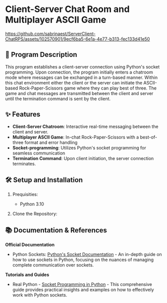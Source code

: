 # Client-Server Chat Room and Multiplayer ASCII Game

https://github.com/sabrinaest/ServerClient-ChatRPS/assets/102570901/9ecf6ba5-6e1a-4e77-b313-fec133d41e50

## 📝 Program Description

This program establishes a client-server connection using Python's socket programming. Upon connection, the program initially enters a chatroom mode where messages can be exchanged in a turn-based manner. Within this chat environment either the client or the server can initiate the ASCII-based Rock-Paper-Scissors game where they can play best of three. The game and chat messages are transmitted between the client and server until the termination command is sent by the client. 

## ✨ Features

* **Client-Server Chatroom**: Interactive real-time messaging between the client and server.
* **Multiplayer ASCII Game**: In-chat Rock-Paper-Scissors with a best-of-three format and error handling
* **Socket-programming**: Utilizes Python's socket programming for seamless communication
* **Termination Command**: Upon client initiation, the server connection terminates.

## 🛠️ Setup and Installation

1. Prequisities:
   * Python 3.10
    
2. Clone the Repository:

## 📚 Documentation & References

**Official Documentation**
* Python Sockets: [Python's Socket Documentation](https://docs.python.org/3.4/howto/sockets.html) - An in-depth guide on how to use sockets in Python, focusing on the nuances of managing complete communication over sockets.

**Tutorials and Guides**
* Real Python - [Socket Programming in Python](https://realpython.com/python-sockets/) - This comprehensive guide provides practical insights and examples on how to effectively work with Python sockets.
